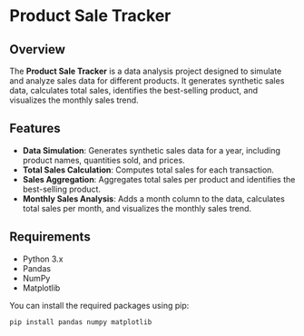 # Product Sale Tracker

## Overview

The **Product Sale Tracker** is a data analysis project designed to simulate and analyze sales data for different products. It generates synthetic sales data, calculates total sales, identifies the best-selling product, and visualizes the monthly sales trend.

## Features

- **Data Simulation**: Generates synthetic sales data for a year, including product names, quantities sold, and prices.
- **Total Sales Calculation**: Computes total sales for each transaction.
- **Sales Aggregation**: Aggregates total sales per product and identifies the best-selling product.
- **Monthly Sales Analysis**: Adds a month column to the data, calculates total sales per month, and visualizes the monthly sales trend.

## Requirements

- Python 3.x
- Pandas
- NumPy
- Matplotlib

You can install the required packages using pip:

```bash
pip install pandas numpy matplotlib
